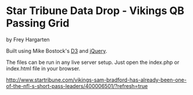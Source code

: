 Star Tribune Data Drop - Vikings QB Passing Grid
================

by Frey Hargarten

Built using Mike Bostock's [D3](https://github.com/mbostock/d3) and [jQuery](https://github.com/jquery/jquery).

The files can be run in any live server setup. Just open the index.php or index.html file in your browser.

http://www.startribune.com/vikings-sam-bradford-has-already-been-one-of-the-nfl-s-short-pass-leaders/400006501/?refresh=true